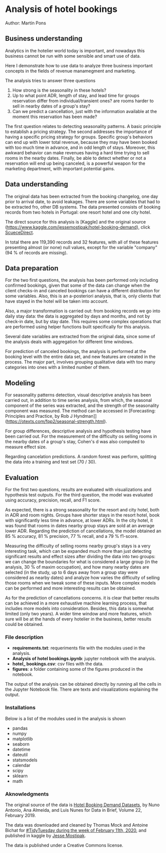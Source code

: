 # Analysis of hotel bookings

Author: Martín Pons

## Business understanding

Analytics in the hotelier world today is important, and nowadays this business cannot be run with some sensible and smart use of data.

Here I demonstrate how to use data to analyze three business important concepts in the fields of revenue manamegment and marketing.

The analysis tries to answer three questions

1. How strong is the seasonality in these hotels?
2. Up to what point ADR, length of stay, and lead time for groups reservation differ from individual/transient ones? are rooms harder to sell in nearby dates of a group's stay?
3. Can we predict a cancellation, just with the information available at the moment this reservation has been made?

The first question relates to detecting seasonality patterns. A basic principle to establish a pricing strategy. The second addresses the importance of having a specific pricing strategy for groups. Specific group's behaviors can end up with lower total revenue, because they may have been booked with too much time in advance, and in odd length of stays. Moreover, this awkward behavior can make revenues having a hard time trying to sell rooms in the nearby dates. Finally, be able to detect whether or not a reservation will end up being canceled, is a powerful weapon for the marketing department, with important potential gains.

## Data understanding

The original data has been extracted from the booking changelog, one day prior to arrival date, to avoid leakages. There are some variables that had to be extracted fro, other DB systems.
The data presented consists of booking records from two hotels in Portugal: one resort hotel and one city hotel.

The direct source for this analysis is [Kaggle] and the original source (https://www.kaggle.com/jessemostipak/hotel-booking-demand), click [ScueceDirect](https://www.sciencedirect.com/science/article/pii/S2352340918315191).

In total there are 119,390 records and 32 features, with all of these features presenting almost (or none) null values, except for the variable "company" (94 % of records are missing).

## Data preparation

For the two first questions, the analysis has been performed only including confirmed bookings, given that some of the data can change when the client checks-in and canceled bookings can have a different distribution for some variables. Also, this is an a-posteriori analysis, that is, only clients that have stayed in the hotel will be taken into account.

Also, a major transformation is carried out: from booking records we go into daily stay data: the data is aggregated by days and months, and not by check-in date, but by stay date. This requires some complex operations that are performed using helper functions built specifically for this analysis.

Several date variables are extracted from the original data, since some of the analysis deals with aggregation for different time windows.

For prediction of canceled bookings, the analysis is performed at the booking level with the entire data set, and new features are created in the process. The major part, involves grouping qualitative data with too many categories into ones with a limited number of them.

## Modeling

For seasonality patterns detection, visual descriptive analysis has been carried out, in addition to time series analysis, from which, the seasonal component of the series was extracted, and the strength of the seasonality component was measured. The method can be accessed in [Forecasting: Principles and Practice, by Rob J Hyndman]](https://otexts.com/fpp2/seasonal-strength.html). 

For group differences, descriptive analysis and hypothesis testing have been carried out. For the measurement of the difficulty os selling rooms in the nearby dates of a group's stay, Cohen's d was also computed to measure effect size.

Regarding cancelation predictions. A random forest was perform, splitting the data into a training and test set (70 / 30).

## Evaluation

For the first two questions, results are evaluated with visualizations and hypothesis test outputs. For the third question, the model was evaluated using accuracy, precision, recall, and F1 score.

As expected, there is a strong seasonality for the resort and city hotel, both in ADR and room nights. Groups have shorter stays in the resort hotel, book with significantly less time in advance, at lower ADRs. In the city hotel, it was found that rooms in dates nearby group stays are sold at an average lower ADR. Regarding the prediction of cancellations, the model obtained an 85 % accuracy, 81 % precision, 77 % recall, and a 79 % f1-score.

Measuring the difficulty of selling rooms nearby group's stays is a very interesting task, which can be expanded much more than just detecting significant results and effect sizes after dividing the data into two groups: we can change the boundaries for what is considered a large group (in the analysis, 30 % of maxim occupation), and how many nearby dates are selected (in the study, up to 6 days away from a group stay were considered as nearby dates) and analyze how varies the difficulty of selling those rooms when we tweak some of these inputs. More complex models can be performed and more interesting results can be obtained.

As for the prediction of cancellations concerns. it is clear that better results can be achieved in a more exhaustive machine learning process, that includes more models into consideration. Besides, this data is somewhat limited (only two years). A wider time window and more features, which sure will be at the hands of every hotelier in the business, better results could be obtained.

### File description

- **requirements.txt**: requeriments file with the modules used in the analysis.
- **Analysis of hotel bookings.ipynb**: jupyter notebook with the analysis.
- **hotel_ bookings.csv**: csv files with the data.
- **figures**: a folder containing some of the figures produced in the notebook.

The output of the analysis can be obtained directly by running all the cells in the Jupyter Notebook file. There are texts and visualizations explaining the output.

### Installations

Below is a list of the modules used in the analysis is shown

- pandas
- numpy
- matplotlib
- seaborn
- datetime
- dateutil
- statsmodels
- calendar
- scipy
- sklearn
- math

### Aknowledgments

The original source of the data is  [Hotel Booking Demand Datasets](https://www.sciencedirect.com/science/article/pii/S2352340918315191),  by Nuno Antonio, Ana Almeida, and Luis Nunes for Data in Brief, Volume 22, February 2019.

The data was downloaded and cleaned by Thomas Mock and Antoine Bichat for [#TidyTuesday during the week of February 11th, 2020](https://github.com/rfordatascience/tidytuesday/blob/master/data/2020/2020-02-11/readme.md), and published in kaggle by [Jesse Mostipak](https://www.jessemaegan.com/).

The data is published under a Creative Commons license.


